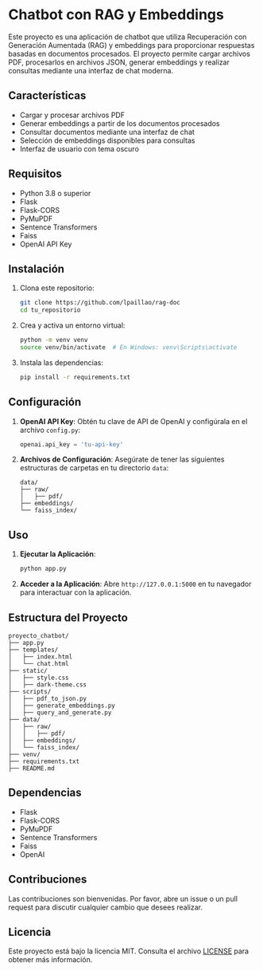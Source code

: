 
# Chatbot con RAG y Embeddings

Este proyecto es una aplicación de chatbot que utiliza Recuperación con Generación Aumentada (RAG) y embeddings para proporcionar respuestas basadas en documentos procesados. El proyecto permite cargar archivos PDF, procesarlos en archivos JSON, generar embeddings y realizar consultas mediante una interfaz de chat moderna.

## Características

- Cargar y procesar archivos PDF
- Generar embeddings a partir de los documentos procesados
- Consultar documentos mediante una interfaz de chat
- Selección de embeddings disponibles para consultas
- Interfaz de usuario con tema oscuro

## Requisitos

- Python 3.8 o superior
- Flask
- Flask-CORS
- PyMuPDF
- Sentence Transformers
- Faiss
- OpenAI API Key

## Instalación

1. Clona este repositorio:

    ```sh
    git clone https://github.com/lpaillao/rag-doc
    cd tu_repositorio
    ```

2. Crea y activa un entorno virtual:

    ```sh
    python -m venv venv
    source venv/bin/activate  # En Windows: venv\Scripts\activate
    ```

3. Instala las dependencias:

    ```sh
    pip install -r requirements.txt
    ```

## Configuración

1. **OpenAI API Key**: Obtén tu clave de API de OpenAI y configúrala en el archivo `config.py`:

    ```python
    openai.api_key = 'tu-api-key'
    ```

2. **Archivos de Configuración**: Asegúrate de tener las siguientes estructuras de carpetas en tu directorio `data`:

    ```plaintext
    data/
    ├── raw/
    │   ├── pdf/
    ├── embeddings/
    └── faiss_index/
    ```

## Uso

1. **Ejecutar la Aplicación**:

    ```sh
    python app.py
    ```

2. **Acceder a la Aplicación**: Abre `http://127.0.0.1:5000` en tu navegador para interactuar con la aplicación.


## Estructura del Proyecto

```plaintext
proyecto_chatbot/
├── app.py
├── templates/
│   ├── index.html
│   └── chat.html
├── static/
│   ├── style.css
│   ├── dark-theme.css
├── scripts/
│   ├── pdf_to_json.py
│   ├── generate_embeddings.py
│   ├── query_and_generate.py
├── data/
│   ├── raw/
│   │   ├── pdf/
│   ├── embeddings/
│   └── faiss_index/
├── venv/
├── requirements.txt
├── README.md
```

## Dependencias

- Flask
- Flask-CORS
- PyMuPDF
- Sentence Transformers
- Faiss
- OpenAI

## Contribuciones

Las contribuciones son bienvenidas. Por favor, abre un issue o un pull request para discutir cualquier cambio que desees realizar.

## Licencia

Este proyecto está bajo la licencia MIT. Consulta el archivo [LICENSE](LICENSE) para obtener más información.
